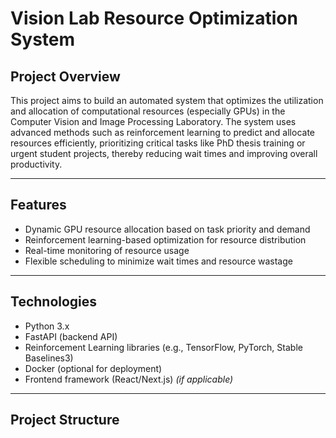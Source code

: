 # Vision Lab Resource Optimization System

## Project Overview

This project aims to build an automated system that optimizes the utilization and allocation of computational resources (especially GPUs) in the Computer Vision and Image Processing Laboratory. The system uses advanced methods such as reinforcement learning to predict and allocate resources efficiently, prioritizing critical tasks like PhD thesis training or urgent student projects, thereby reducing wait times and improving overall productivity.

---

## Features

- Dynamic GPU resource allocation based on task priority and demand  
- Reinforcement learning-based optimization for resource distribution  
- Real-time monitoring of resource usage  
- Flexible scheduling to minimize wait times and resource wastage  

---

## Technologies

- Python 3.x  
- FastAPI (backend API)  
- Reinforcement Learning libraries (e.g., TensorFlow, PyTorch, Stable Baselines3)  
- Docker (optional for deployment)  
- Frontend framework (React/Next.js) *(if applicable)*  

---

## Project Structure

